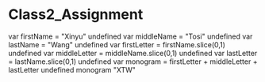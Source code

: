 # Class2_Assignment
var firstName = "Xinyu"
undefined
var middleName = "Tosi"
undefined
var lastName = "Wang"
undefined
var firstLetter = firstName.slice(0,1)
undefined
var middleLetter = middleName.slice(0,1)
undefined
var lastLetter = lastName.slice(0,1)
undefined
var monogram = firstLetter + middleLetter + lastLetter
undefined
monogram
"XTW"
